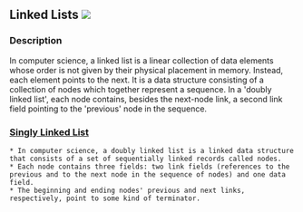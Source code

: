 ## Linked Lists [![](https://img.shields.io/badge/Robert-Muraru-blue)](https://robert-muraru-portfolio.herokuapp.com/)


### Description
In computer science, a linked list is a linear collection of data elements whose order is not given by their physical placement in memory. Instead, each element points to the next. It is a data structure consisting of a collection of nodes which together represent a sequence. In a 'doubly linked list', each node contains, besides the next-node link, a second link field pointing to the 'previous' node in the sequence. 

### [Singly Linked List](https://en.wikipedia.org/wiki/Doubly_linked_list)
    * In computer science, a doubly linked list is a linked data structure that consists of a set of sequentially linked records called nodes.
    * Each node contains three fields: two link fields (references to the previous and to the next node in the sequence of nodes) and one data field.
    * The beginning and ending nodes' previous and next links, respectively, point to some kind of terminator.